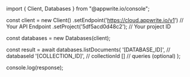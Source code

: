 import { Client, Databases } from "@appwrite.io/console";

const client = new Client()
    .setEndpoint('https://cloud.appwrite.io/v1') // Your API Endpoint
    .setProject('5df5acd0d48c2'); // Your project ID

const databases = new Databases(client);

const result = await databases.listDocuments(
    '[DATABASE_ID]', // databaseId
    '[COLLECTION_ID]', // collectionId
    [] // queries (optional)
);

console.log(response);
